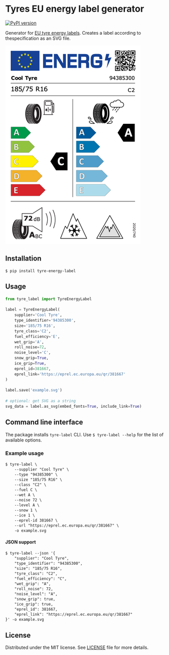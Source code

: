 # Tyres EU energy label generator
[![PyPI version](https://badge.fury.io/py/tyre-energy-label.svg)](https://badge.fury.io/py/tyre-energy-label)

Generator for [EU tyre energy labels][1]. Creates a label according to thespecification as an SVG file.

[![Example label](https://raw.githubusercontent.com/ViktorStiskala/tyre-energy-label/main/example/example.png)](https://raw.githubusercontent.com/ViktorStiskala/tyre-energy-label/main/example/example.svg)

## Installation

```shell
$ pip install tyre-energy-label
```

## Usage

```python
from tyre_label import TyreEnergyLabel

label = TyreEnergyLabel(
    supplier='Cool Tyre',
    type_identifier='94385300',
    size='185/75 R16',
    tyre_class='C2',
    fuel_efficiency='E',
    wet_grip='A',
    roll_noise=72,
    noise_level='C',
    snow_grip=True,
    ice_grip=True,
    eprel_id=381667,
    eprel_link='https://eprel.ec.europa.eu/qr/381667'
)

label.save('example.svg')

# optional: get SVG as a string
svg_data = label.as_svg(embed_fonts=True, include_link=True)  
```

## Command line interface
The package installs `tyre-label` CLI. Use `$ tyre-label --help` for the list of available options.

### Example usage

```shell
$ tyre-label \
    --supplier "Cool Tyre" \
    --type "94385300" \
    --size "185/75 R16" \
    --class "C2" \
    --fuel C \
    --wet A \
    --noise 72 \
    --level A \
    --snow 1 \
    --ice 1 \
    --eprel-id 381667 \
    --url "https://eprel.ec.europa.eu/qr/381667" \
    -o example.svg
```

#### JSON support
```shell
$ tyre-label --json '{
    "supplier": "Cool Tyre",
    "type_identifier": "94385300",
    "size": "185/75 R16",
    "tyre_class": "C2",
    "fuel_efficiency": "C",
    "wet_grip": "A",
    "roll_noise": 72,
    "noise_level": "A",
    "snow_grip": true,
    "ice_grip": true,
    "eprel_id": 381667,
    "eprel_link": "https://eprel.ec.europa.eu/qr/381667"
}' -o example.svg
```

## License

Distributed under the MIT license. See [LICENSE](LICENSE) file for more details.


[1]: https://ec.europa.eu/info/energy-climate-change-environment/standards-tools-and-labels/products-labelling-rules-and-requirements/energy-label-and-ecodesign/energy-efficient-products/tyres_en
